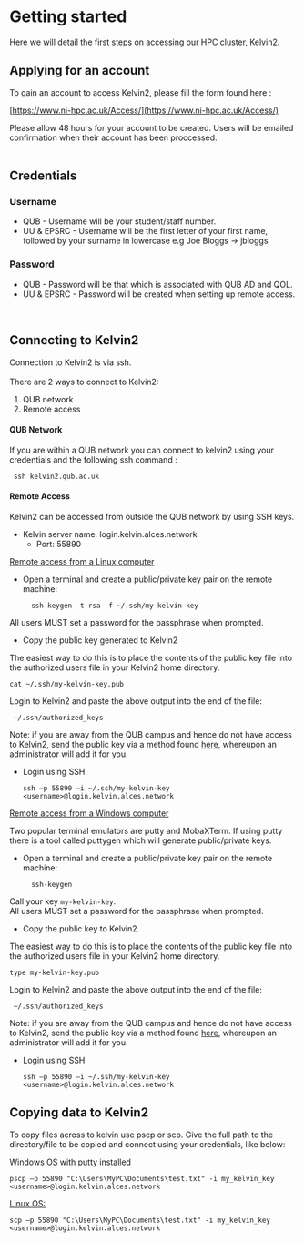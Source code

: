 # Getting started

Here we will detail the first steps on accessing our HPC cluster, Kelvin2.

## Applying for an account

To gain an account to access Kelvin2, please fill the form found here : 

[https://www.ni-hpc.ac.uk/Access/](https://www.ni-hpc.ac.uk/Access/)

Please allow 48 hours for your account to be created.
Users will be emailed confirmation when their account has been proccessed.
<br />
<br />

## Credentials
### Username
- QUB - Username will be your student/staff number.<br />
- UU & EPSRC - Username will be the first letter of your first name, followed by your surname in lowercase e.g Joe Bloggs -> jbloggs

### Password
- QUB - Password will be that which is associated with QUB AD and QOL.
- UU & EPSRC - Password will be created when setting up remote access.
<br />

## Connecting to Kelvin2
Connection to Kelvin2 is via ssh.<br />
<br />
There are 2 ways to connect to Kelvin2:<br />
1. QUB network<br />
2. Remote access<br />


#### QUB Network
 If you are within a QUB network you can connect to kelvin2 using your credentials and the following ssh command : 

     ssh kelvin2.qub.ac.uk 

#### Remote Access

 Kelvin2 can be accessed from outside the QUB network by using SSH keys.<br /> 
 - Kelvin server name: login.kelvin.alces.network<br />
    - Port: 55890

<ins>Remote access from a Linux computer<ins><br />


- Open a terminal and create a public/private key pair on the remote machine:

        ssh-keygen -t rsa –f ~/.ssh/my-kelvin-key

All users MUST set a password for the passphrase when prompted.

- Copy the public key generated to Kelvin2

The easiest way to do this is to place the  contents of the public key file into the authorized users file in your Kelvin2 home directory.

    cat ~/.ssh/my-kelvin-key.pub

Login to Kelvin2 and paste the above output into the end of the file:

     ~/.ssh/authorized_keys

Note: if you are away from the QUB campus and hence do not have access to Kelvin2,  send the public key via a method found [here](https://www.ni-hpc.ac.uk/contact/), whereupon an administrator will add it for you.

-	Login using SSH

        ssh –p 55890 –i ~/.ssh/my-kelvin-key <username>@login.kelvin.alces.network

<ins>Remote access from a Windows computer<ins><br />

Two popular terminal emulators are putty and MobaXTerm. If using putty there is a tool called puttygen which will generate public/private keys.<br />

- Open a terminal and create a public/private key pair on the remote machine:

        ssh-keygen

Call your key `my-kelvin-key`.<br />
 All users MUST set a password for the passphrase when prompted.

- Copy the public key to Kelvin2.<br />

The easiest way to do this is to place the contents of the public key file into the authorized users file in your Kelvin2 home directory.

    type my-kelvin-key.pub

Login to Kelvin2 and paste the above output into the end of the file:

     ~/.ssh/authorized_keys
 
Note: if you are away from the QUB campus and hence do not have access to Kelvin2,  send the public key via a method found [here](https://www.ni-hpc.ac.uk/contact/), whereupon an administrator will add it for you.

-	Login using SSH

        ssh –p 55890 –i ~/.ssh/my-kelvin-key <username>@login.kelvin.alces.network


## Copying data to Kelvin2
To copy files across to kelvin use pscp or scp. Give the full path to the directory/file to be copied and connect using your credentials, like below:<br />

<ins>Windows OS with putty installed<ins><br />

    pscp –p 55890 "C:\Users\MyPC\Documents\test.txt" -i my_kelvin_key <username>@login.kelvin.alces.network

<ins>Linux OS:<ins><br />

    scp –p 55890 "C:\Users\MyPC\Documents\test.txt" -i my_kelvin_key <username>@login.kelvin.alces.network
